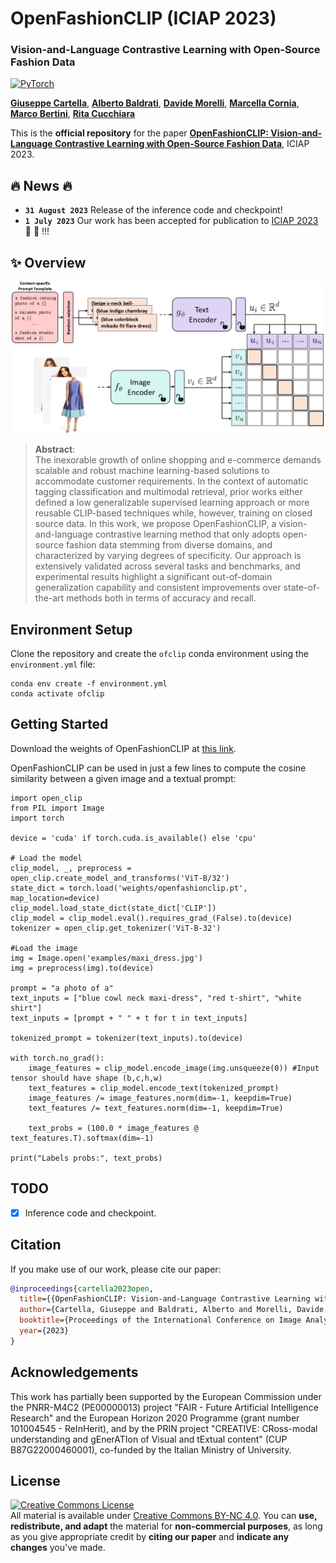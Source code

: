 # OpenFashionCLIP (ICIAP 2023)
### Vision-and-Language Contrastive Learning with Open-Source Fashion Data

<a href="https://pytorch.org/get-started/locally/"><img alt="PyTorch" src="https://img.shields.io/badge/PyTorch-ee4c2c?logo=pytorch&logoColor=white"></a>

[**Giuseppe Cartella**](https://scholar.google.com/citations?hl=en&user=0sJ4VCcAAAAJ),
[**Alberto Baldrati**](https://scholar.google.com/citations?hl=en&user=I1jaZecAAAAJ),
[**Davide Morelli**](https://scholar.google.com/citations?user=UJ4D3rYAAAAJ&hl=en),
[**Marcella Cornia**](https://scholar.google.com/citations?hl=en&user=DzgmSJEAAAAJ),
[**Marco Bertini**](https://scholar.google.com/citations?user=SBm9ZpYAAAAJ&hl=en),
[**Rita Cucchiara**](https://scholar.google.com/citations?hl=en&user=OM3sZEoAAAAJ)

This is the **official repository** for the paper [**OpenFashionCLIP: Vision-and-Language Contrastive Learning with Open-Source Fashion Data**](https://iris.unimore.it/retrieve/2e539813-e1e2-49a3-825f-961ee9c6bde5/2023-iciap-fashion.pdf), ICIAP 2023.
## 🔥 News 🔥
- **`31 August 2023`** Release of the inference code and checkpoint!
- **`1 July 2023`** Our work has been accepted for publication to [ICIAP 2023](https://iciap2023.org/) 🎉 🎉 !!!

## ✨ Overview

<p align="center">
    <img src="images/model.jpg" style="max-width:500px">
</p>

>**Abstract**: <br>
> The inexorable growth of online shopping and e-commerce demands scalable and robust machine learning-based solutions to accommodate customer requirements. In the context of automatic tagging classification and multimodal retrieval, prior works either defined a low generalizable supervised learning approach or more reusable CLIP-based techniques while, however, training on closed source data. In this work, we propose OpenFashionCLIP, a vision-and-language contrastive learning method that only adopts open-source fashion data stemming from diverse domains, and characterized by varying degrees of specificity. Our approach is extensively validated across several tasks and benchmarks, and experimental results highlight a significant out-of-domain generalization capability and consistent improvements over state-of-the-art methods both in terms of accuracy and recall.

## Environment Setup
Clone the repository and create the `ofclip` conda environment using the `environment.yml` file:

```
conda env create -f environment.yml
conda activate ofclip
```

## Getting Started
Download the weights of OpenFashionCLIP at [this link](https://ailb-web.ing.unimore.it/publicfiles/OpenFashionCLIP/finetuned_clip.pt).

 OpenFashionCLIP can be used in just a few lines to compute the cosine similarity between a given image and a textual prompt:

```
import open_clip
from PIL import Image
import torch

device = 'cuda' if torch.cuda.is_available() else 'cpu'

# Load the model
clip_model, _, preprocess = open_clip.create_model_and_transforms('ViT-B/32')
state_dict = torch.load('weights/openfashionclip.pt', map_location=device)
clip_model.load_state_dict(state_dict['CLIP'])
clip_model = clip_model.eval().requires_grad_(False).to(device)
tokenizer = open_clip.get_tokenizer('ViT-B-32')

#Load the image
img = Image.open('examples/maxi_dress.jpg')
img = preprocess(img).to(device)

prompt = "a photo of a"
text_inputs = ["blue cowl neck maxi-dress", "red t-shirt", "white shirt"]
text_inputs = [prompt + " " + t for t in text_inputs]

tokenized_prompt = tokenizer(text_inputs).to(device)

with torch.no_grad():
    image_features = clip_model.encode_image(img.unsqueeze(0)) #Input tensor should have shape (b,c,h,w)
    text_features = clip_model.encode_text(tokenized_prompt)
    image_features /= image_features.norm(dim=-1, keepdim=True)
    text_features /= text_features.norm(dim=-1, keepdim=True)

    text_probs = (100.0 * image_features @ text_features.T).softmax(dim=-1)

print("Labels probs:", text_probs)
```


## TODO
- [x] Inference code and checkpoint.

## Citation
If you make use of our work, please cite our paper:

```bibtex
@inproceedings{cartella2023open,
  title={{OpenFashionCLIP: Vision-and-Language Contrastive Learning with Open-Source Fashion Data}},
  author={Cartella, Giuseppe and Baldrati, Alberto and Morelli, Davide and Cornia, Marcella and Bertini, Marco and Cucchiara, Rita},
  booktitle={Proceedings of the International Conference on Image Analysis and Processing},
  year={2023}
}
```


## Acknowledgements
This work has partially been supported by the European Commission under the PNRR-M4C2 (PE00000013) project "FAIR - Future Artificial Intelligence Research" and the European Horizon 2020 Programme (grant number 101004545 - ReInHerit), and by the PRIN project "CREATIVE: CRoss-modal understanding and gEnerATIon of Visual and tExtual content" (CUP B87G22000460001), co-funded by the Italian Ministry of University.

## License
<a rel="license" href="http://creativecommons.org/licenses/by-nc/4.0/"><img alt="Creative Commons License" style="border-width:0" src="https://i.creativecommons.org/l/by-nc/4.0/88x31.png" /></a><br />All material is available under [Creative Commons BY-NC 4.0](https://creativecommons.org/licenses/by-nc/4.0/). You can **use, redistribute, and adapt** the material for **non-commercial purposes**, as long as you give appropriate credit by **citing our paper** and **indicate any changes** you've made.
